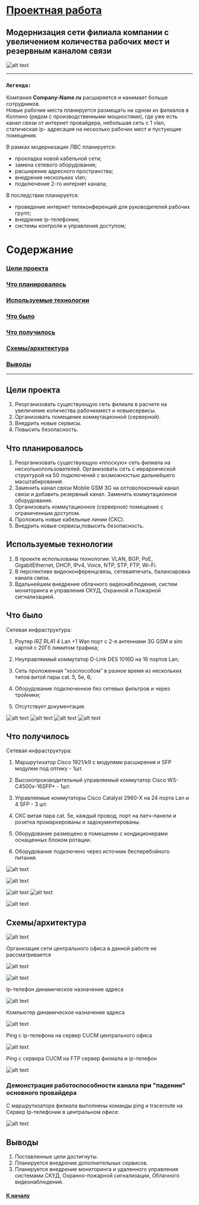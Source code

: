 # <u>Проектная работа</u>

## Модернизация сети филиала компании с увеличением количества рабочих мест и резервным каналом связи

![alt text](image.png)

***

### `Легенда:`

Компания <b>Company-Name.ru</b> расширяется и нанимает больше сотрудников.  
Новые рабочие места планируется размещать на одном из филиалов в Колпино (рядом с производственными мощностями), где уже есть канал связи от интернет провайдера, небольшая сеть с 1 vlan, статическая ip- адресация на несколько рабочих мест и пустующие помещения.  

В рамках модернизации ЛВС планируется:  

- прокладка новой кабельной сети;
- замена сетевого оборудования;
- расширение адресного пространства;  
- внедрение нескольких vlan;  
- подключение 2-го интернет канала;

В последствии планируется:

- проведение интернет телеконференций для руководителей рабочих групп;
- внедрение ip-телефонии;
- системы контроля и управления доступом;

# Содержание

### [Цели проекта](#цели-проекта)

### [Что планировалось](#что-планировалось)

### [Используемые технологии](#используемые-технологии)

### [Что было](#что-было)

### [Что получилось](#что-получилось)  

### [Схемы/архитектура](#схемыархитектура)

### [Выводы](#выводы)

***

## Цели проекта

1. Реорганизовать существующую сеть филиала в расчете на увеличение количества рабочихмест и новыесервисы.
2. Организовать помещение коммутационной (серверной).
3. Внедрить новые сервисы.
4. Повысить безопасность.  

## Что планировалось

1. Реорганизовать существующую «плоскую» сеть филиала на несколькопользователей.  Организовать сеть с иерархической структурой на 50 подключений с возможностью дальнейшего масштабирования.  
2. Заменить канал связи Mobile GSM 3G на оптоволоконный канал связи и добавить резервный канал.   Заменить коммутационное оборудование.
3. Организовать коммутационное (серверное) помещение с ограниченным доступом.  
4. Проложить новые кабельные линии (СКС).
5. Внедрить новые сервисы,повысить безопасность.

## Используемые технологии

1. В проекте использованы технологии: VLAN, BGP, PoE, GigabitEthernet, DHCP, IPv4, Voice, NTP, STP, FTP, Wi-Fi.  
2. В перспективе видеоконференцсвязь, сетеваяпечать, балансировка канала связи.  
3. Вдальнейшем внедрение облачного видеонаблюдения, систем мониторинга и управления СКУД, Охранной и Пожарной сигнализацией.

## Что было

Сетевая инфраструктура:

1. Роутер iRZ RL41 4 Lan +1 Wan порт c 2-я антеннами 3G GSM и sim картой с 20Гб лимитом трафика;

2. Неуправляемый коммутатор D-Link DES 1016D на 16 портов Lan;

3. Сеть проложенная “хозспособом” в разное время из нескольких типов витой пары cat. 5, 5e, 6;

4. Оборудование подключенное без сетевых фильтров и через тройники;

5. Отсутствует документация.

![alt text](image-1.png) ![alt text](image-2.png)
![alt text](image-3.png) ![alt text](image-4.png)

## Что получилось

Сетевая инфраструктура:

1. Маршрутизатор Cisco 1921/k9 с модулями расширения и SFP модулем под оптику - 1шт.

2. Высокопроизводительный управляемый коммутатор Cisco WS-C4500x-16SFP+  - 1шт.

3. Управляемые коммутаторы Cisco Catalyst 2960-X на 24 порта Lan и 4 SFP -      3 шт.

3. СКС витая пара cat. 5e, каждый провод, порт на патч-панели и розетка промаркированы и задокументированы.

4. Оборудование размещено в помещении с кондиционерами оснащенных блоком ротации.

5. Оборудование подключено через источник бесперебойного питания.

![alt text](image-5.png)

![alt text](image-6.png)

![alt text](image-7.png) ![alt text](image-8.png)

![alt text](image-9.png)

## Схемы/архитектура

![alt text](image-10.png)

Организация сети центрального офиса в данной работе не рассматривается

![alt text](image-11.png)


![alt text](image-12.png)

Ip-телефон динамическое назначение адреса

![alt text](CP-7821_dhcp.png)

Компьютер динамическое назначение адреса

![alt text](PC_1_dhcp.png)

Ping с ip-телефона на сервер CUCM центрального офиса

![alt text](IPtel_CUCM.png)

Ping с сервера CUCM на FTP сервер филиала и ip-телефон

![alt text](Cucm_to_iptel.png)

### Демонстрация работоспособности канала при "падении" основного провайдера  

С маршрутизатора филиала выполнены команды ping и traceroute на Сервер Ip-телефонии в центральном офисе:

![alt text](image-13.png)

## Выводы

1. Поставленные цели достигнуты.
2. Планируется внедрение дополнительных сервисов.
3. Планируется внедрение мониторинга и удаленного управления системами СКУД, Охранно-пожарной сигнализации, Облачного видеонаблюдения.

#### [К началу](#проектная-работа)
